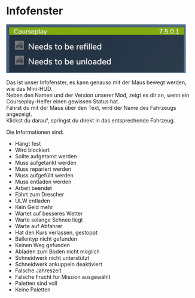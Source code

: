 # Infofenster
![Image](../assets/images/infopanel_0_0_480_130.png)

  
Das ist unser Infofenster, es kann genauso mit der Maus bewegt werden, wie das Mini-HUD.  
Neben den Namen und der Version unserer Mod, zeigt es dir an, wenn ein Courseplay-Helfer einen gewissen Status hat.  
Fährst du mit der Maus über den Text, wird der Name des Fahrzeugs angezeigt.  
Klickst du darauf, springst du direkt in das entsprechende Fahrzeug.  


  
Die Informationen sind:  
  
- Hängt fest  
- Wird blockiert  
- Sollte aufgetankt werden  
- Muss aufgetankt werden  
- Muss repariert werden  
- Muss aufgefüllt werden  
- Muss entladen werden  
- Arbeit beendet  
- Fährt zum Drescher  
- ÜLW entladen  
- Kein Geld mehr  
- Wartet auf besseres Wetter  
- Warte solange Schnee liegt  
- Warte auf Abfahrer  
- Hat den Kurs verlassen, gestoppt  
- Ballentyp nicht gefunden  
- Keinen Weg gefunden  
- Abladen zum Boden nicht möglich  
- Schneidwerk nicht unterstützt  
- Schneidwerk ankuppeln deaktiviert  
- Falsche Jahreszeit  
- Falsche Frucht für Mission ausgewählt  
- Paletten sind voll  
- Keine Paletten  


